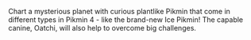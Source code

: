 Chart a mysterious planet with curious plantlike Pikmin that come in different types in Pikmin 4 - like the brand-new Ice Pikmin! The capable canine, Oatchi, will also help to overcome big challenges.
